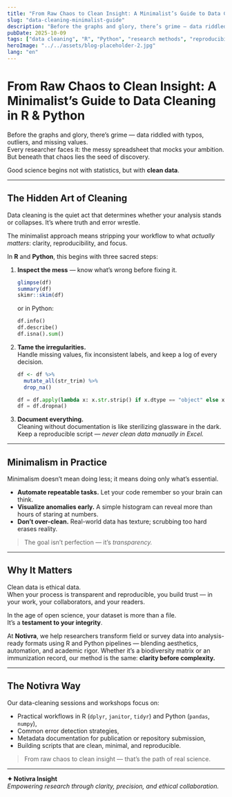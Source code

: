 ```yaml
---
title: "From Raw Chaos to Clean Insight: A Minimalist’s Guide to Data Cleaning in R & Python"
slug: "data-cleaning-minimalist-guide"
description: "Before the graphs and glory, there’s grime — data riddled with typos, outliers, and missing values. Here’s how to turn research chaos into analytical clarity using R and Python."
pubDate: 2025-10-09
tags: ["data cleaning", "R", "Python", "research methods", "reproducibility"]
heroImage: "../../assets/blog-placeholder-2.jpg"
lang: "en"
---
```


# From Raw Chaos to Clean Insight: A Minimalist’s Guide to Data Cleaning in R & Python

Before the graphs and glory, there’s grime — data riddled with typos, outliers, and missing values.  
Every researcher faces it: the messy spreadsheet that mocks your ambition. But beneath that chaos lies the seed of discovery.

Good science begins not with statistics, but with **clean data**.

---

## The Hidden Art of Cleaning

Data cleaning is the quiet act that determines whether your analysis stands or collapses. It’s where truth and error wrestle.

The minimalist approach means stripping your workflow to what *actually matters*: clarity, reproducibility, and focus.

In **R** and **Python**, this begins with three sacred steps:

1. **Inspect the mess** — know what’s wrong before fixing it.  

   ```r
   glimpse(df)
   summary(df)
   skimr::skim(df)
   ```

   or in Python:

   ```python
   df.info()
   df.describe()
   df.isna().sum()
   ```

2. **Tame the irregularities.**  
   Handle missing values, fix inconsistent labels, and keep a log of every decision.  

   ```r
   df <- df %>%
     mutate_all(str_trim) %>%
     drop_na()
   ```

   ```python
   df = df.apply(lambda x: x.str.strip() if x.dtype == "object" else x)
   df = df.dropna()
   ```

3. **Document everything.**  
   Cleaning without documentation is like sterilizing glassware in the dark.  
   Keep a reproducible script — *never clean data manually in Excel.*

---

## Minimalism in Practice

Minimalism doesn’t mean doing less; it means doing only what’s essential.

- **Automate repeatable tasks.** Let your code remember so your brain can think.  
- **Visualize anomalies early.** A simple histogram can reveal more than hours of staring at numbers.  
- **Don’t over-clean.** Real-world data has texture; scrubbing too hard erases reality.  

> The goal isn’t perfection — it’s *transparency.*

---

## Why It Matters

Clean data is ethical data.  
When your process is transparent and reproducible, you build trust — in your work, your collaborators, and your readers.

In the age of open science, your dataset is more than a file.  
It’s a **testament to your integrity**.

At **Notivra**, we help researchers transform field or survey data into analysis-ready formats using R and Python pipelines — blending aesthetics, automation, and academic rigor. Whether it’s a biodiversity matrix or an immunization record, our method is the same: **clarity before complexity.**

---

## The Notivra Way

Our data-cleaning sessions and workshops focus on:

- Practical workflows in R (`dplyr`, `janitor`, `tidyr`) and Python (`pandas`, `numpy`),
- Common error detection strategies,
- Metadata documentation for publication or repository submission,
- Building scripts that are clean, minimal, and reproducible.

> From raw chaos to clean insight — that’s the path of real science.

---

**✦ Notivra Insight**  
*Empowering research through clarity, precision, and ethical collaboration.*
